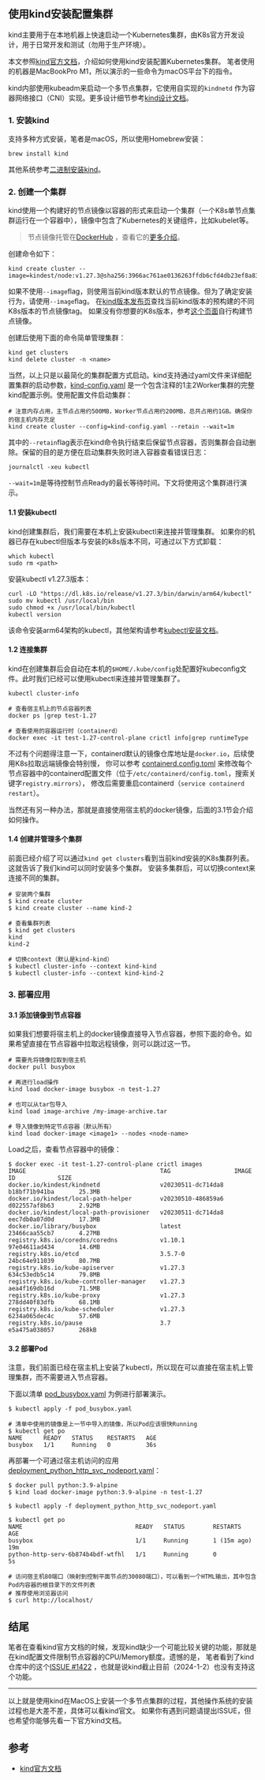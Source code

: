 ## 使用kind安装配置集群

kind主要用于在本地机器上快速启动一个Kubernetes集群，由K8s官方开发设计，用于日常开发和测试（勿用于生产环境）。

本文参照[kind官方文档](https://kind.sigs.k8s.io/docs/user/quick-start/)，介绍如何使用kind安装配置Kubernetes集群。
笔者使用的机器是MacBookPro M1，所以演示的一些命令为macOS平台下的指令。

kind内部使用kubeadm来启动一个多节点集群，它使用自实现的`kindnetd`
作为容器网络接口（CNI）实现。更多设计细节参考[kind设计文档](https://kind.sigs.k8s.io/docs/design/initial)。

### 1. 安装kind

支持多种方式安装，笔者是macOS，所以使用Homebrew安装：

```shell
brew install kind
```

其他系统参考[二进制安装kind](https://kind.sigs.k8s.io/docs/user/quick-start/#installing-from-release-binaries)。

### 2. 创建一个集群

kind使用一个构建好的节点镜像以容器的形式来启动一个集群（一个K8s单节点集群运行在一个容器中），镜像中包含了Kubernetes的关键组件，比如kubelet等。

> 节点镜像托管在[DockerHub](https://hub.docker.com/r/kindest/node/)
> ，查看它的[更多介绍](https://kind.sigs.k8s.io/docs/design/node-image)。

创建命令如下：

```shell
kind create cluster --image=kindest/node:v1.27.3@sha256:3966ac761ae0136263ffdb6cfd4db23ef8a83cba8a463690e98317add2c9ba72
```

如果不使用`--image`flag，则使用当前kind版本默认的节点镜像。但为了确定安装行为，请使用`--image`flag。
在[kind版本发布页](https://github.com/kubernetes-sigs/kind/releases)查找当前kind版本的预构建的不同K8s版本的节点镜像tag。
如果没有你想要的K8s版本，参考[这个页面](https://kind.sigs.k8s.io/docs/user/quick-start/#building-images)自行构建节点镜像。

创建后使用下面的命令简单管理集群：

```shell
kind get clusters
kind delete cluster -n <name>
```

当然，以上只是以最简化的集群配置方式启动。kind支持通过yaml文件来详细配置集群的启动参数，[kind-config.yaml](kind-config.yaml)
是一个包含注释的1主2Worker集群的完整kind配置示例。使用配置文件启动集群：

```shell
# 注意内存占用，主节点占用约500MB，Worker节点占用约200MB，总共占用约1GB。确保你的宿主机内存充足
kind create cluster --config=kind-config.yaml --retain --wait=1m
```

其中的`--retain`flag表示在kind命令执行结束后保留节点容器，否则集群会自动删除。保留的目的是方便在启动集群失败时进入容器查看错误日志：

```shell
journalctl -xeu kubectl
```

`--wait=1m`是等待控制节点Ready的最长等待时间。下文将使用这个集群进行演示。

#### 1.1 安装kubectl

kind创建集群后，我们需要在本机上安装kubectl来连接并管理集群。
如果你的机器已存在kubectl但版本与安装的k8s版本不同，可通过以下方式卸载：

```shell
which kubectl
sudo rm <path>
```

安装kubectl v1.27.3版本：

```shell
curl -LO "https://dl.k8s.io/release/v1.27.3/bin/darwin/arm64/kubectl"
sudo mv kubectl /usr/local/bin
sudo chmod +x /usr/local/bin/kubectl
kubectl version
```

该命令安装arm64架构的kubectl，其他架构请参考[kubectl安装文档](https://kubernetes.io/docs/tasks/tools)。

#### 1.2 连接集群

kind在创建集群后会自动在本机的`$HOME/.kube/config`处配置好kubeconfig文件。此时我们已经可以使用kubectl来连接并管理集群了。

```shell
kubectl cluster-info

# 查看宿主机上的节点容器列表
docker ps |grep test-1.27

# 查看使用的容器运行时（containerd）
docker exec -it test-1.27-control-plane crictl info|grep runtimeType
```

不过有个问题得注意一下，containerd默认的镜像仓库地址是`docker.io`，后续使用K8s拉取远端镜像会特别慢，
你可以参考 [containerd.config.toml](../install_by_kubeadm/containerd.config.toml)
来修改每个节点容器中的containerd配置文件（位于`/etc/containerd/config.toml`，搜索关键字`registry.mirrors`），
修改后需要重启containerd（`service containerd restart`）。

当然还有另一种办法，那就是直接使用宿主机的docker镜像，后面的3.1节会介绍如何操作。

#### 1.4 创建并管理多个集群

前面已经介绍了可以通过`kind get clusters`看到当前kind安装的K8s集群列表。这就告诉了我们kind可以同时安装多个集群。
安装多集群后，可以切换context来连接不同的集群。

```shell
# 安装两个集群
$ kind create cluster
$ kind create cluster --name kind-2

# 查看集群列表
$ kind get clusters
kind
kind-2

# 切换context（默认是kind-kind）
$ kubectl cluster-info --context kind-kind
$ kubectl cluster-info --context kind-kind-2
```

### 3. 部署应用

#### 3.1 添加镜像到节点容器

如果我们想要将宿主机上的docker镜像直接导入节点容器，参照下面的命令。如果希望直接在节点容器中拉取远程镜像，则可以跳过这一节。

```shell
# 需要先将镜像拉取到宿主机
docker pull busybox

# 再进行load操作
kind load docker-image busybox -n test-1.27 

# 也可以从tar包导入
kind load image-archive /my-image-archive.tar

# 导入镜像到特定节点容器（默认所有）
kind load docker-image <image1> --nodes <node-name>
```

Load之后，查看节点容器中的镜像：

```shell
$ docker exec -it test-1.27-control-plane crictl images
IMAGE                                      TAG                  IMAGE ID            SIZE
docker.io/kindest/kindnetd                 v20230511-dc714da8   b18bf71b941ba       25.3MB
docker.io/kindest/local-path-helper        v20230510-486859a6   d022557af8b63       2.92MB
docker.io/kindest/local-path-provisioner   v20230511-dc714da8   eec7db0a07d0d       17.3MB
docker.io/library/busybox                  latest               23466caa55cb7       4.27MB
registry.k8s.io/coredns/coredns            v1.10.1              97e04611ad434       14.6MB
registry.k8s.io/etcd                       3.5.7-0              24bc64e911039       80.7MB
registry.k8s.io/kube-apiserver             v1.27.3              634c53edb5c14       79.8MB
registry.k8s.io/kube-controller-manager    v1.27.3              aea4f169db16d       71.5MB
registry.k8s.io/kube-proxy                 v1.27.3              278dd40f83dfb       68.1MB
registry.k8s.io/kube-scheduler             v1.27.3              6234a065dec4c       57.6MB
registry.k8s.io/pause                      3.7                  e5a475a038057       268kB
```

#### 3.2 部署Pod

注意，我们前面已经在宿主机上安装了kubectl，所以现在可以直接在宿主机上管理集群，而不需要进入节点容器。

下面以清单 [pod_busybox.yaml](../pod_busybox.yaml) 为例进行部署演示。

```shell
$ kubectl apply -f pod_busybox.yaml

# 清单中使用的镜像是上一节中导入的镜像，所以Pod应该很快Running
$ kubectl get po                               
NAME      READY   STATUS    RESTARTS   AGE
busybox   1/1     Running   0          36s
```

再部署一个可通过宿主机访问的应用 [deployment_python_http_svc_nodeport.yaml](../deployment_python_http_svc_nodeport.yaml)：

```shell
$ docker pull python:3.9-alpine
$ kind load docker-image python:3.9-alpine -n test-1.27

$ kubectl apply -f deployment_python_http_svc_nodeport.yaml

$ kubectl get po
NAME                                READY   STATUS        RESTARTS      AGE
busybox                             1/1     Running       1 (15m ago)   19m
python-http-serv-6b874b4bdf-wtfhl   1/1     Running       0             5s

# 访问宿主机80端口（映射到控制平面节点的30080端口），可以看到一个HTML输出，其中包含Pod内容器的根目录下的文件列表
# 推荐使用浏览器访问
$ curl http://localhost/
```

## 结尾

笔者在查看kind官方文档的时候，发现kind缺少一个可能比较关键的功能，那就是在kind配置文件限制节点容器的CPU/Memory额度。遗憾的是，
笔者看到了kind仓库中的这个[ISSUE #1422](https://github.com/kubernetes-sigs/kind/issues/1422)
，也就是说kind截止目前（2024-1-2）也没有支持这个功能。

---

以上就是使用kind在MacOS上安装一个多节点集群的过程，其他操作系统的安装过程也是大差不差，具体可以看kind官文。
如果你有遇到问题请提出ISSUE，但也希望你能够先看一下官方kind文档。

## 参考

- [kind官方文档](https://kind.sigs.k8s.io/docs/user/quick-start/)